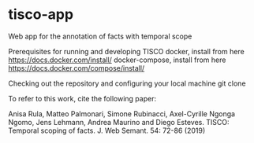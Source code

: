# tisco-app
Web app for the annotation of facts with temporal scope

Prerequisites for running and developing TISCO
docker, install from here https://docs.docker.com/install/
docker-compose, install from here https://docs.docker.com/compose/install/

Checking out the repository and configuring your local machine
git clone

To refer to this work, cite the following paper:

Anisa Rula, Matteo Palmonari, Simone Rubinacci, Axel-Cyrille Ngonga Ngomo, Jens Lehmann, Andrea Maurino and Diego Esteves. TISCO: Temporal scoping of facts. J. Web Semant. 54: 72-86 (2019)
